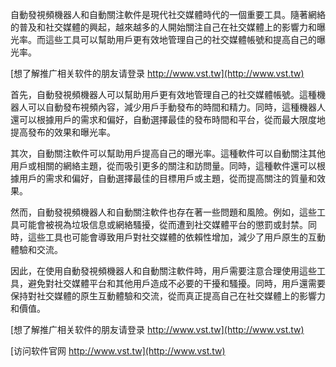 自動發視頻機器人和自動關注軟件是現代社交媒體時代的一個重要工具。隨著網絡的普及和社交媒體的興起，越來越多的人開始關注自己在社交媒體上的影響力和曝光率。而這些工具可以幫助用戶更有效地管理自己的社交媒體帳號和提高自己的曝光率。

[想了解推广相关软件的朋友请登录 http://www.vst.tw](http://www.vst.tw)

首先，自動發視頻機器人可以幫助用戶更有效地管理自己的社交媒體帳號。這種機器人可以自動發布視頻內容，減少用戶手動發布的時間和精力。同時，這種機器人還可以根據用戶的需求和偏好，自動選擇最佳的發布時間和平台，從而最大限度地提高發布的效果和曝光率。

其次，自動關注軟件可以幫助用戶提高自己的曝光率。這種軟件可以自動關注其他用戶或相關的網絡主題，從而吸引更多的關注和訪問量。同時，這種軟件還可以根據用戶的需求和偏好，自動選擇最佳的目標用戶或主題，從而提高關注的質量和效果。

然而，自動發視頻機器人和自動關注軟件也存在著一些問題和風險。例如，這些工具可能會被視為垃圾信息或網絡騷擾，從而遭到社交媒體平台的懲罰或封禁。同時，這些工具也可能會導致用戶對社交媒體的依賴性增加，減少了用戶原生的互動體驗和交流。

因此，在使用自動發視頻機器人和自動關注軟件時，用戶需要注意合理使用這些工具，避免對社交媒體平台和其他用戶造成不必要的干擾和騷擾。同時，用戶還需要保持對社交媒體的原生互動體驗和交流，從而真正提高自己在社交媒體上的影響力和價值。

[想了解推广相关软件的朋友请登录 http://www.vst.tw](http://www.vst.tw)


[访问软件官网 http://www.vst.tw](http://www.vst.tw)
